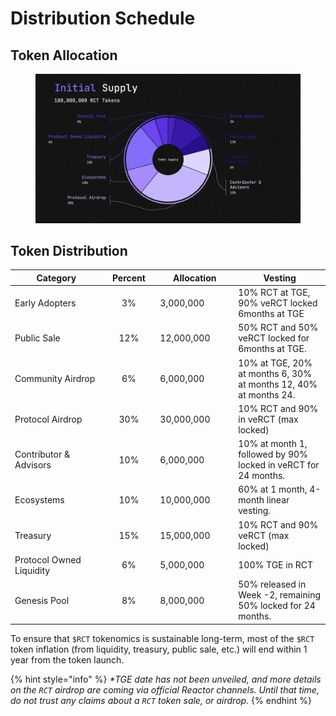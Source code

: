 # Distribution Schedule

## Token Allocation <a href="#airdrop" id="airdrop"></a>

<figure><img src="../../.gitbook/assets/Token Allocation (1).png" alt=""><figcaption></figcaption></figure>



## Token Distribution

<table><thead><tr><th width="215">Category</th><th width="101" align="center">Percent</th><th width="159">Allocation</th><th width="238">Vesting</th></tr></thead><tbody><tr><td>Early Adopters</td><td align="center">3%</td><td>3,000,000</td><td>10% RCT at TGE, 90% veRCT locked 6months at TGE</td></tr><tr><td>Public Sale</td><td align="center">12%</td><td>12,000,000</td><td>50% RCT and 50% veRCT locked for 6months at TGE.</td></tr><tr><td>Community Airdrop</td><td align="center">6%</td><td>6,000,000</td><td>10% at TGE, 20% at months 6, 30% at months 12, 40% at months 24.</td></tr><tr><td>Protocol Airdrop</td><td align="center">30%</td><td>30,000,000</td><td>10% RCT and 90% in veRCT (max locked)</td></tr><tr><td>Contributor &#x26; Advisors</td><td align="center">10%</td><td>6,000,000</td><td>10% at month 1, followed by 90% locked in veRCT for 24 months.</td></tr><tr><td>Ecosystems</td><td align="center">10%</td><td>10,000,000</td><td>60% at 1 month, 4-month linear vesting.</td></tr><tr><td>Treasury</td><td align="center">15%</td><td>15,000,000</td><td>10% RCT and 90% veRCT (max locked)</td></tr><tr><td>Protocol Owned Liquidity</td><td align="center">6%</td><td>5,000,000</td><td>100% TGE in RCT</td></tr><tr><td>Genesis Pool</td><td align="center">8%</td><td>8,000,000</td><td>50% released in Week -2, remaining 50% locked for 24 months.</td></tr></tbody></table>

To ensure that `$RCT` tokenomics is sustainable long-term, most of the `$RCT` token inflation (from liquidity, treasury, public sale, etc.) will end within 1 year from the token launch.

{% hint style="info" %}
_\*TGE date has not been unveiled, and more details on the `RCT` airdrop are coming via official Reactor channels. Until that time, do not trust any claims about a `RCT` token sale, or airdrop._
{% endhint %}
